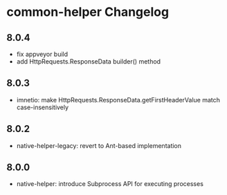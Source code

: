 common-helper Changelog
=======================

8.0.4
-----

* fix appveyor build
* add HttpRequests.ResponseData builder() method

8.0.3
-----

* imnetio: make HttpRequests.ResponseData.getFirstHeaderValue match case-insensitively

8.0.2
-----

* native-helper-legacy: revert to Ant-based implementation

8.0.0
-----

* native-helper: introduce Subprocess API for executing processes
